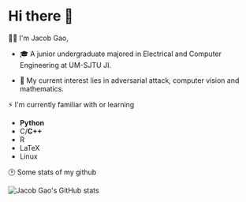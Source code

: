 # Hi there 👋

👨‍🎓 I'm Jacob Gao, 

- 🎓 A junior undergraduate majored in Electrical and Computer Engineering at UM-SJTU JI.

- 🥰 My current interest lies in adversarial attack, computer vision and mathematics.


⚡ I'm currently familiar with or learning
- **Python**
- C/**C++**
- R  
- LaTeX
- Linux

🕑 Some stats of my github

![Jacob Gao's GitHub stats](https://github-readme-stats.vercel.app/api?username=G-1nOnly&show_icons=true&hide=contribs,prs&theme=tokyonight)
